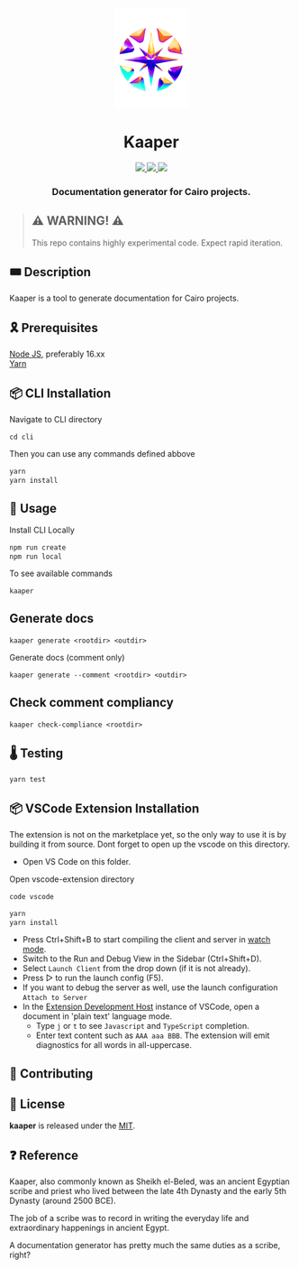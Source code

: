 <p align="center">
    <img src="resources/img/logo.png">
</p>
<div align="center">
  <h1 align="center">Kaaper</h1>
  <p align="center">
    <a href="https://discord.gg/onlydust">
        <img src="https://img.shields.io/badge/Discord-6666FF?style=for-the-badge&logo=discord&logoColor=white">
    </a>
    <a href="https://twitter.com/intent/follow?screen_name=onlydust_xyz">
        <img src="https://img.shields.io/badge/Twitter-1DA1F2?style=for-the-badge&logo=twitter&logoColor=white">
    </a>
    <a href="https://contributions.onlydust.xyz/">
        <img src="https://img.shields.io/badge/Contribute-6A1B9A?style=for-the-badge&logo=notion&logoColor=white">
    </a>
  </p>
  
  <h3 align="center">Documentation generator for Cairo projects.</h3>
</div>

> ## ⚠️ WARNING! ⚠️
>
> This repo contains highly experimental code.
> Expect rapid iteration.

## 🎟️ Description

Kaaper is a tool to generate documentation for Cairo projects.

## 🎗️ Prerequisites
[Node JS](https://nodejs.org/), preferably 16.xx  
[Yarn](https://classic.yarnpkg.com/lang/en/docs/install/)


## 📦 CLI Installation
Navigate to CLI directory
```
cd cli
```

Then you can use any commands defined abbove

```
yarn
yarn install
```

## 🔬 Usage
Install CLI Locally
```
npm run create
npm run local
```

To see available commands
```
kaaper
```

## Generate docs
```
kaaper generate <rootdir> <outdir>
```

Generate docs (comment only)
```
kaaper generate --comment <rootdir> <outdir>
```

## Check comment compliancy
```
kaaper check-compliance <rootdir>
```

## 🌡️ Testing
```
yarn test
```

## 📦 VSCode Extension Installation
The extension is not on the marketplace yet, so the only way to use it is by building it from source. Dont forget to open up the vscode on this directory.

- Open VS Code on this folder.

Open vscode-extension directory
```
code vscode
```

```
yarn
yarn install
```

- Press Ctrl+Shift+B to start compiling the client and server in [watch mode](https://code.visualstudio.com/docs/editor/tasks#:~:text=The%20first%20entry%20executes,the%20HelloWorld.js%20file.).
- Switch to the Run and Debug View in the Sidebar (Ctrl+Shift+D).
- Select `Launch Client` from the drop down (if it is not already).
- Press ▷ to run the launch config (F5).
- If you want to debug the server as well, use the launch configuration `Attach to Server`
- In the [Extension Development Host](https://code.visualstudio.com/api/get-started/your-first-extension#:~:text=Then%2C%20inside%20the%20editor%2C%20press%20F5.%20This%20will%20compile%20and%20run%20the%20extension%20in%20a%20new%20Extension%20Development%20Host%20window.) instance of VSCode, open a document in 'plain text' language mode.
  - Type `j` or `t` to see `Javascript` and `TypeScript` completion.
  - Enter text content such as `AAA aaa BBB`. The extension will emit diagnostics for all words in all-uppercase.



## 🫶 Contributing

## 📄 License

**kaaper** is released under the [MIT](LICENSE).

## ❓ Reference 

Kaaper, also commonly known as Sheikh el-Beled, was an ancient Egyptian scribe and priest who lived between the late 4th Dynasty and the early 5th Dynasty (around 2500 BCE).

The job of a scribe was to record in writing the everyday life and extraordinary happenings in ancient Egypt.

A documentation generator has pretty much the same duties as a scribe, right?
